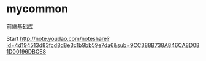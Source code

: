 # mycommon
前端基础库

Start
http://note.youdao.com/noteshare?id=4d194513d83fcd8d8e3c1b9bb59e7da6&sub=9CC388B738A846CA8D081D00196DBCE8
